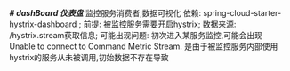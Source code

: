 _**# dashBoard 仪表盘**_
监控服务消费者,数据可视化
依赖: spring-cloud-starter-hystrix-dashboard ;
前提: 被监控服务需要开启hystrix;
数据来源: /hystrix.stream获取信息;
可能出现问题:
初次进入某服务监控,可能会出现 Unable to connect to Command Metric Stream.
是由于被监控服务内部使用hystrix的服务从未被调用,初始数据不存在导致

